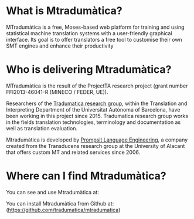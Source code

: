 # What is Mtradumàtica?
MTradumàtica is a free, Moses-based web platform for training and using statistical machine translation systems with a user-friendly graphical interface. Its goal is to offer translators a free tool to customise their own SMT engines and enhance their productivity
# Who is delivering Mtradumàtica?
MTradumàtica is the result of the ProjectTA research project (grant number FFI2013-46041-R (MINECO / FEDER, UE)).

Researchers of the [Tradumatica research group](http://grupsderecerca.uab.cat/tradumatica/en), within the Translation and Interpreting Department of the Universitat Autònoma of Barcelona, have been working in this project since 2015. Tradumatica research group works in the fields translation technologies, terminology and documentation as well as translation evaluation.

Mtradumàtica is developed by [Prompsit Language Engineering](http://www.prompsit.com), a company created from the Transducens research group at the University of Alacant that offers custom MT and related services since 2006.

# Where can I find Mtradumàtica? 
You can see and use Mtradumàtica at: 

You can install Mtradumàtica from Github at: (https://github.com/tradumatica/mtradumatica)


